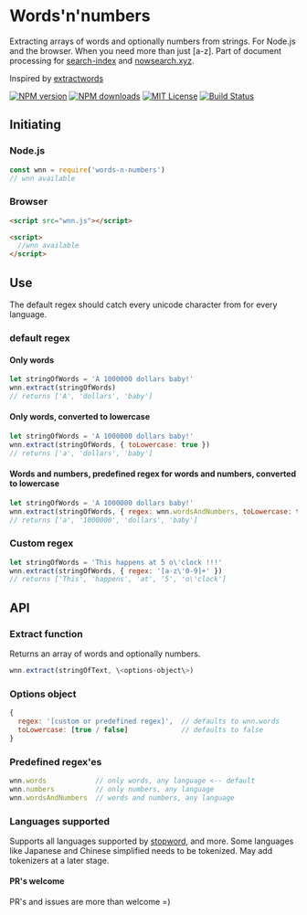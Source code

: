 # Words'n'numbers
Extracting arrays of words and optionally numbers from strings. For Node.js and the browser. When you need more than just [a-z]. Part of document processing for [search-index](https://github.com/fergiemcdowall/search-index) and [nowsearch.xyz](https://github.com/eklem/nowsearch.xyz).

Inspired by [extractwords](https://github.com/f-a-r-a-z/extractwords)

[![NPM version][npm-version-image]][npm-url]
[![NPM downloads][npm-downloads-image]][npm-url]
[![MIT License][license-image]][license-url]
[![Build Status][travis-image]][travis-url]

## Initiating

### Node.js

```javascript
const wnn = require('words-n-numbers')
// wnn available
```

### Browser

```html
<script src="wnn.js"></script>

<script>
  //wnn available
</script>

```

## Use

The default regex should catch every unicode character from for every language. 

### default regex

#### Only words
```javascript
let stringOfWords = 'A 1000000 dollars baby!'
wnn.extract(stringOfWords)
// returns ['A', 'dollars', 'baby']
```

#### Only words, converted to lowercase
```javascript
let stringOfWords = 'A 1000000 dollars baby!'
wnn.extract(stringOfWords, { toLowercase: true })
// returns ['a', 'dollars', 'baby']
```

#### Words and numbers, predefined regex for words and numbers, converted to lowercase
```javascript
let stringOfWords = 'A 1000000 dollars baby!'
wnn.extract(stringOfWords, { regex: wnn.wordsAndNumbers, toLowercase: true })
// returns ['a', '1000000', 'dollars', 'baby']
```

### Custom regex

```javascript
let stringOfWords = 'This happens at 5 o\'clock !!!'
wnn.extract(stringOfWords, { regex: '[a-z\'0-9]+' })
// returns ['This', 'happens', 'at', '5', 'o\'clock']
```

## API

### Extract function

Returns an array of words and optionally numbers.
```javascript
wnn.extract(stringOfText, \<options-object\>)
```

### Options object
```javascript
{
  regex: '[custom or predefined regex]',  // defaults to wnn.words
  toLowercase: [true / false]             // defaults to false
}
```

### Predefined regex'es
```javascript
wnn.words            // only words, any language <-- default
wnn.numbers          // only numbers, any language
wnn.wordsAndNumbers  // words and numbers, any language
```

### Languages supported
Supports all languages supported by [stopword](https://github.com/fergiemcdowall/stopword#language-code), and more. Some languages like Japanese and Chinese simplified needs to be tokenized. May add tokenizers at a later stage.

#### PR's welcome
PR's and issues are more than welcome =)

[license-image]: http://img.shields.io/badge/license-MIT-blue.svg?style=flat
[license-url]: LICENSE
[npm-url]: https://npmjs.org/package/words-n-numbers
[npm-version-image]: http://img.shields.io/npm/v/words-n-numbers.svg?style=flat
[npm-downloads-image]: http://img.shields.io/npm/dm/words-n-numbers.svg?style=flat
[travis-url]: http://travis-ci.org/eklem/words-n-numbers
[travis-image]: http://img.shields.io/travis/eklem/words-n-numbers.svg?style=flat
